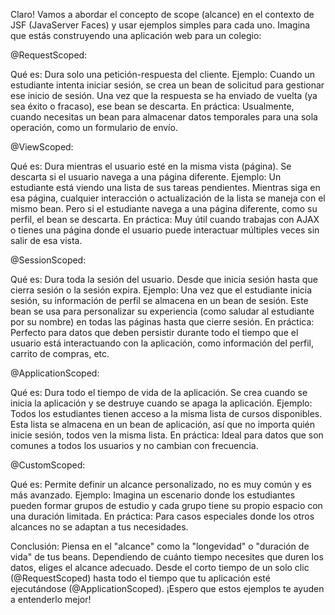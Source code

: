 Claro! Vamos a abordar el concepto de scope (alcance) en el contexto de JSF (JavaServer Faces) y usar ejemplos simples para cada uno. Imagina que estás construyendo una aplicación web para un colegio:

@RequestScoped:

Qué es: Dura solo una petición-respuesta del cliente.
Ejemplo: Cuando un estudiante intenta iniciar sesión, se crea un bean de solicitud para gestionar ese inicio de sesión. Una vez que la respuesta se ha enviado de vuelta (ya sea éxito o fracaso), ese bean se descarta.
En práctica: Usualmente, cuando necesitas un bean para almacenar datos temporales para una sola operación, como un formulario de envío.

@ViewScoped:

Qué es: Dura mientras el usuario esté en la misma vista (página). Se descarta si el usuario navega a una página diferente.
Ejemplo: Un estudiante está viendo una lista de sus tareas pendientes. Mientras siga en esa página, cualquier interacción o actualización de la lista se maneja con el mismo bean. Pero si el estudiante navega a una página diferente, como su perfil, el bean se descarta.
En práctica: Muy útil cuando trabajas con AJAX o tienes una página donde el usuario puede interactuar múltiples veces sin salir de esa vista.

@SessionScoped:

Qué es: Dura toda la sesión del usuario. Desde que inicia sesión hasta que cierra sesión o la sesión expira.
Ejemplo: Una vez que el estudiante inicia sesión, su información de perfil se almacena en un bean de sesión. Este bean se usa para personalizar su experiencia (como saludar al estudiante por su nombre) en todas las páginas hasta que cierre sesión.
En práctica: Perfecto para datos que deben persistir durante todo el tiempo que el usuario está interactuando con la aplicación, como información del perfil, carrito de compras, etc.

@ApplicationScoped:

Qué es: Dura todo el tiempo de vida de la aplicación. Se crea cuando se inicia la aplicación y se destruye cuando se apaga la aplicación.
Ejemplo: Todos los estudiantes tienen acceso a la misma lista de cursos disponibles. Esta lista se almacena en un bean de aplicación, así que no importa quién inicie sesión, todos ven la misma lista.
En práctica: Ideal para datos que son comunes a todos los usuarios y no cambian con frecuencia.

@CustomScoped:

Qué es: Permite definir un alcance personalizado, no es muy común y es más avanzado.
Ejemplo: Imagina un escenario donde los estudiantes pueden formar grupos de estudio y cada grupo tiene su propio espacio con una duración limitada.
En práctica: Para casos especiales donde los otros alcances no se adaptan a tus necesidades.

Conclusión: Piensa en el "alcance" como la "longevidad" o "duración de vida" de tus beans. 
Dependiendo de cuánto tiempo necesites que duren los datos, eliges el alcance adecuado. Desde el corto tiempo de un solo clic (@RequestScoped) hasta todo el tiempo que tu aplicación esté ejecutándose (@ApplicationScoped). ¡Espero que estos ejemplos te ayuden a entenderlo mejor!